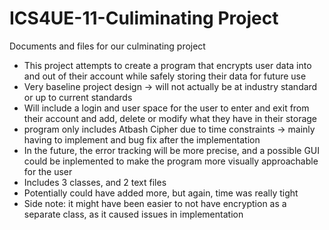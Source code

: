# ICS4UE-11-Culiminating Project
Documents and files for our culminating project
- This project attempts to create a program that encrypts user data into and out of their account while safely storing their data for future use
- Very baseline project design -> will not actually be at industry standard or up to current standards
- Will include a login and user space for the user to enter and exit from their account and add, delete or modify what they have in their storage
- program only includes Atbash Cipher due to time constraints -> mainly having to implement and bug fix after the implementation
- In the future, the error tracking will be more precise, and a possible GUI could be inplemented to make the program more visually approachable for the user
- Includes 3 classes, and 2 text files
- Potentially could have added more, but again, time was really tight
- Side note: it might have been easier to not have encryption as a separate class, as it caused issues in implementation
